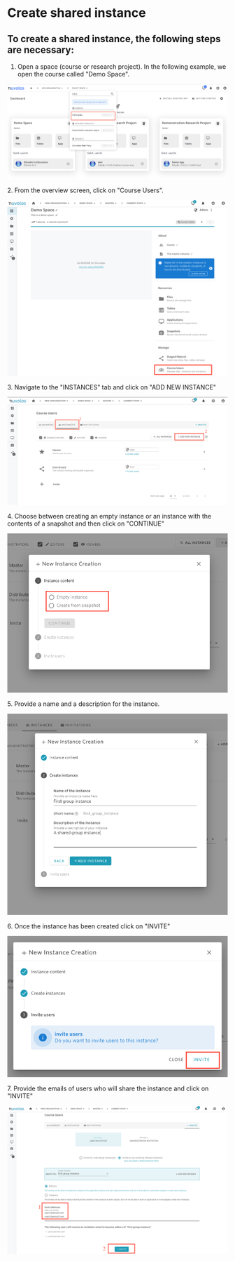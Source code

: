# Create shared instance

## To create a shared instance, the following steps are necessary:

1. Open a space (course or research project). In the following example, we open the course called "Demo Space".

![](<../../.gitbook/assets/Screenshot 2022-01-20 at 15.48.51.png>)

&#x20;   2\. From the overview screen, click on "Course Users".

![](../../.gitbook/assets/screen-shot-2020-11-17-at-10.40.13-am.png)

&#x20;   3\. Navigate to the "INSTANCES" tab and click on "ADD NEW INSTANCE"

![](../../.gitbook/assets/screen-shot-2020-11-17-at-10.51.41-am.png)

&#x20;   4\. Choose between creating an empty instance or an instance with the contents of a snapshot and then click on "CONTINUE"

![](../../.gitbook/assets/screen-shot-2020-11-17-at-11.00.43-am.png)

&#x20;   5\. Provide a name and a description for the instance.

![](../../.gitbook/assets/screen-shot-2020-11-17-at-11.01.22-am.png)

&#x20;   6\. Once the instance has been created click on "INVITE"

![](../../.gitbook/assets/screen-shot-2020-11-17-at-11.06.15-am.png)

&#x20;   7\. Provide the emails of users who will share the instance and click on "INVITE"

![](../../.gitbook/assets/screen-shot-2020-11-17-at-11.06.54-am.png)





